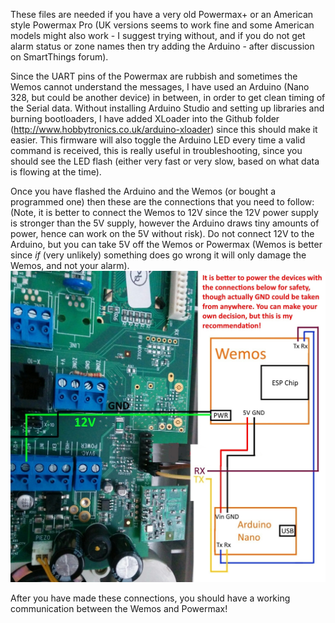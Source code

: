 These files are needed if you have a very old Powermax+ or an American style Powermax Pro (UK versions seems to work fine and some American models might also work - I suggest trying without, and if you do not get alarm status or zone names then try adding the Arduino - after discussion on SmartThings forum).

Since the UART pins of the Powermax are rubbish and sometimes the Wemos cannot understand the messages, I have used an Arduino (Nano 328, but could be another device) in between, in order to get clean timing of the Serial data. Without installing Arduino Studio and setting up libraries and burning bootloaders, I have added XLoader into the Github folder (http://www.hobbytronics.co.uk/arduino-xloader) since this should make it easier. This firmware will also toggle the Arduino LED every time a valid command is received, this is really useful in troubleshooting, since you should see the LED flash (either very fast or very slow, based on what data is flowing at the time).

Once you have flashed the Arduino and the Wemos (or bought a programmed one) then these are the connections that you need to follow: (Note, it is better to connect the Wemos to 12V since the 12V power supply is stronger than the 5V supply, however the Arduino draws tiny amounts of power, hence can work on the 5V without risk). Do not connect 12V to the Arduino, but you can take 5V off the Wemos or Powermax (Wemos is better since *if* (very unlikely) something does go wrong it will only damage the Wemos, and not your alarm).
![Wiring Diagram](WemosAndArduinoWiringDiagram.jpg?raw=true)

After you have made these connections, you should have a working communication between the Wemos and Powermax!
